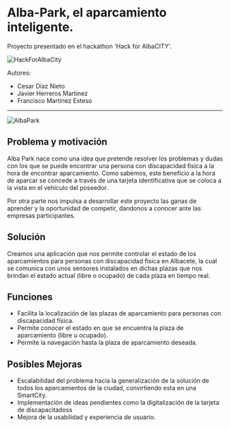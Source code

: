 # Alba-Park, el aparcamiento inteligente.
Proyecto presentado en el hackathon 'Hack for AlbaCITY'.

![HackForAlbaCity](http://eventos.uclm.es/_files/_event/_19833/_header_img/_25570.png) 

Autores: 
- Cesar Díaz Nieto
- Javier Herreros Martínez
- Francisco Martínez Esteso

---

![AlbaPark](https://github.com/platter5/Alba-Park/blob/master/logo.png)

## Problema y motivación

Alba Park nace como una idea que pretende resolver los problemas y dudas con los que se puede encontrar una persona con discapacidad física a la hora de encontrar aparcamiento.
Como sabemos, este beneficio a la hora de aparcar se concede a través de una tarjeta identificativa que se coloca a la vista en el vehículo del poseedor.

Por otra parte nos impulsa a desarrollar este proyecto las ganas de aprender y la oportunidad de competir, dandonos a conocer ante las empresas participantes.

## Solución 

Creamos una aplicación que nos permite controlar el estado de los aparcamientos para personas con discapacidad física en Albacete, la cual se comunica con unos sensores instalados en dichas plazas que nos brindan el estado actual (libre o ocupado) de cada plaza en tiempo real.

## Funciones

- Facilita la localización de las plazas de aparcamiento para personas con discapacidad física.
- Permite conocer el estado en que se encuentra la plaza de aparcamiento (libre u ocupado).
- Permite la navegación hasta la plaza de aparcamiento deseada.

## Posibles Mejoras 

- Escalabilidad del problema hacia la generalización de la solución de todos los aparcamientos de la ciudad, convirtiendo esta en una SmartCity.
- Implementación de ideas pendientes como la digitalización de la tarjeta de discapacitadoss
- Mejora de la usabilidad y experiencia de usuario.

